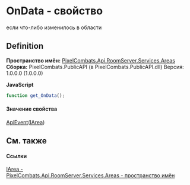 # OnData - свойство


если что-либо изменилось в области



## Definition
**Пространство имён:** <a href="6bc9ef31-50d8-8455-27b7-3bebd79f746b">PixelCombats.Api.RoomServer.Services.Areas</a>  
**Сборка:** PixelCombats.PublicAPI (в PixelCombats.PublicAPI.dll) Версия: 1.0.0.0 (1.0.0.0)

**JavaScript**
``` JavaScript
function get_OnData();

```



#### Значение свойства
<a href="09cd41c4-e05d-d749-d641-73ffdf39afc5">ApiEvent</a>(<a href="751e2240-cdf8-62a5-f071-0b54a73d2b57">IArea</a>)

## См. также


#### Ссылки
<a href="751e2240-cdf8-62a5-f071-0b54a73d2b57">IArea - </a>  
<a href="6bc9ef31-50d8-8455-27b7-3bebd79f746b">PixelCombats.Api.RoomServer.Services.Areas - пространство имён</a>  
